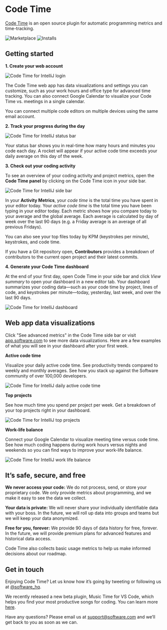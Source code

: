 # Code Time

[Code Time](https://www.software.com/code-time) is an open source plugin for automatic programming metrics and time-tracking.

![Marketplace](https://img.shields.io/jetbrains/plugin/v/10687-code-time.svg)
![Installs](https://img.shields.io/jetbrains/plugin/d/10687-code-time)

## Getting started

**1. Create your web account**

![Code Time for IntelliJ login](https://swdc-intellij.s3-us-west-1.amazonaws.com/login-prompt.png)

The Code Time web app has data visualizations and settings you can customize, such as your work hours and office type for advanced time tracking. You can also connect Google Calendar to visualize your Code Time vs. meetings in a single calendar.

You can connect multiple code editors on multiple devices using the same email account.

**2. Track your progress during the day**

![Code Time for IntelliJ status bar](https://swdc-intellij.s3-us-west-1.amazonaws.com/status-bar.png)

Your status bar shows you in real-time how many hours and minutes you code each day. A rocket will appear if your active code time exceeds your daily average on this day of the week.

**3. Check out your coding activity**

To see an overview of your coding activity and project metrics, open the **Code Time panel** by clicking on the Code Time icon in your side bar.

![Code Time for IntelliJ side bar](https://swdc-intellij.s3-us-west-1.amazonaws.com/side-bar.png)

In your **Activity Metrics**, your _code time_ is the total time you have spent in your editor today. Your _active code time_ is the total time you have been typing in your editor today. Each metric shows how you compare today to your average and the global average. Each average is calculated by day of week over the last 90 days (e.g. a Friday average is an average of all previous Fridays).

You can also see your top files today by KPM (keystrokes per minute), keystrokes, and code time.

If you have a Git repository open, **Contributors** provides a breakdown of contributors to the current open project and their latest commits.

**4. Generate your Code Time dashboard**

At the end of your first day, open Code Time in your side bar and click _View summary_ to open your dashboard in a new editor tab. Your dashboard summarizes your coding data—such as your code time by project, lines of code, and keystrokes per minute—today, yesterday, last week, and over the last 90 days.

![Code Time for IntelliJ dashboard](https://swdc-intellij.s3-us-west-1.amazonaws.com/editor-dashboard.png)

## Web app data visualizations

Click "See advanced metrics" in the Code Time side bar or visit [app.software.com](https://app.software.com/) to see more data visualizations. Here are a few examples of what you will see in your dashboard after your first week.

**Active code time**

Visualize your daily active code time. See productivity trends compared to weekly and monthly averages. See how you stack up against the Software community of over 100,000 developers.

![Code Time for IntelliJ daily active code time](https://swdc-vscode.s3-us-west-1.amazonaws.com/dashboard-daily-active-code-time.png)

**Top projects**

See how much time you spend per project per week. Get a breakdown of your top projects right in your dashboard.

![Code Time for IntelliJ top projects](https://swdc-vscode.s3-us-west-1.amazonaws.com/dashboard-top-projects.png)

**Work-life balance**

Connect your Google Calendar to visualize meeting time versus code time. See how much coding happens during work hours versus nights and weekends so you can find ways to improve your work-life balance.

![Code Time for IntelliJ work life balance](https://swdc-vscode.s3-us-west-1.amazonaws.com/dashboard-work-life-balance.png)

## It’s safe, secure, and free

**We never access your code:** We do not process, send, or store your proprietary code. We only provide metrics about programming, and we make it easy to see the data we collect.

**Your data is private:** We will never share your individually identifiable data with your boss. In the future, we will roll up data into groups and teams but we will keep your data anonymized.

**Free for you, forever:** We provide 90 days of data history for free, forever. In the future, we will provide premium plans for advanced features and historical data access.

Code Time also collects basic usage metrics to help us make informed decisions about our roadmap.

## Get in touch

Enjoying Code Time? Let us know how it’s going by tweeting or following us at [@software_hq](https://twitter.com/software_hq).

We recently released a new beta plugin, Music Time for VS Code, which helps you find your most productive songs for coding. You can learn more [here](https://www.software.com/music-time).

Have any questions? Please email us at [support@software.com](mailto:support@software.com) and we’ll get back to you as soon as we can.
